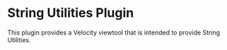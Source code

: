 # String Utilities Plugin

This plugin provides a Velocity viewtool that is intended to provide String Utilities. 
